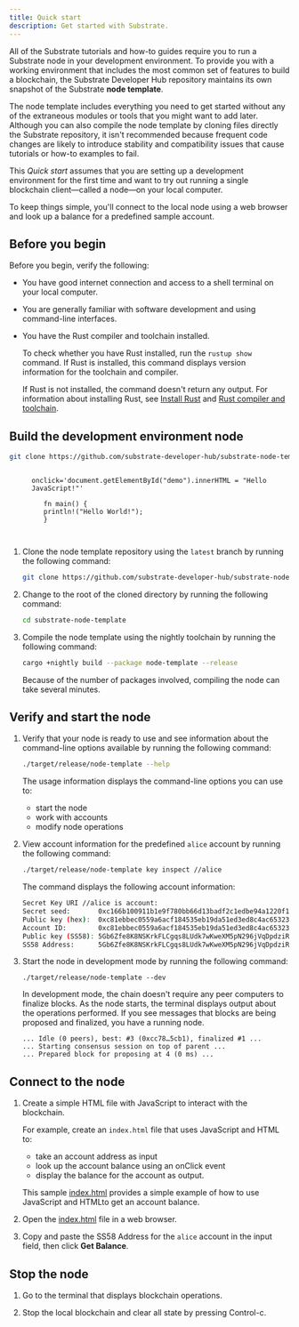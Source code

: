 ```yaml
---
title: Quick start
description: Get started with Substrate.
---
```


All of the Substrate tutorials and how-to guides require you to run a Substrate node in your development environment.
To provide you with a working environment that includes the most common set of features to build a blockchain, the Substrate Developer Hub repository maintains its own snapshot of the Substrate **node template**.

The node template includes everything you need to get started without any of the extraneous modules or tools that you might want to add later.
Although you can also compile the node template by cloning files directly the Substrate repository, it isn't recommended because frequent code changes are likely to introduce stability and compatibility issues that cause tutorials or how-to examples to fail.

This _Quick start_ assumes that you are setting up a development environment for the first time and want to try out running a single blockchain client—called a node—on your local computer.

To keep things simple, you'll connect to the local node using a web browser and look up a balance for a predefined sample account.

## Before you begin

Before you begin, verify the following:

- You have good internet connection and access to a shell terminal on your local computer.

- You are generally familiar with software development and using command-line interfaces.

- You have the Rust compiler and toolchain installed.

  To check whether you have Rust installed, run the `rustup show` command.
  If Rust is installed, this command displays version information for the toolchain and compiler.

  If Rust is not installed, the command doesn't return any output.
  For information about installing Rust, see [Install Rust](https://www.rust-lang.org/tools/install) and [Rust compiler and toolchain](../03-install/rust-builds.md).

## Build the development environment node

```bash
git clone https://github.com/substrate-developer-hub/substrate-node-template
```

   <figure class="tabbed-codeblock">
   <code class="language-javascript">
onclick='document.getElementById("demo").innerHTML = "Hello JavaScript!"'
   </code>
   <code  class="language-rust">
   fn main() {
   println!("Hello World!");
   }

   </code>
</figure>

1. Clone the node template repository using the `latest` branch by running the following command:

   ```bash
   git clone https://github.com/substrate-developer-hub/substrate-node-template
   ```

1. Change to the root of the cloned directory by running the following command:

   ```bash
   cd substrate-node-template
   ```

1. Compile the node template using the nightly toolchain by running the following command:

   ```bash
   cargo +nightly build --package node-template --release
   ```

   Because of the number of packages involved, compiling the node can take several minutes.

## Verify and start the node

1. Verify that your node is ready to use and see information about the command-line options available by running the following command:

   ```bash
   ./target/release/node-template --help
   ```

   The usage information displays the command-line options you can use to:

   - start the node
   - work with accounts
   - modify node operations

1. View account information for the predefined `alice` account by running the following command:

   ```bash
   ./target/release/node-template key inspect //alice
   ```

   The command displays the following account information:

   ```bash
   Secret Key URI //alice is account:
   Secret seed:       0xc166b100911b1e9f780bb66d13badf2c1edbe94a1220f1a0584c09490158be31
   Public key (hex):  0xc81ebbec0559a6acf184535eb19da51ed3ed8c4ac65323999482aaf9b6696e27
   Account ID:        0xc81ebbec0559a6acf184535eb19da51ed3ed8c4ac65323999482aaf9b6696e27
   Public key (SS58): 5Gb6Zfe8K8NSKrkFLCgqs8LUdk7wKweXM5pN296jVqDpdziR
   SS58 Address:      5Gb6Zfe8K8NSKrkFLCgqs8LUdk7wKweXM5pN296jVqDpdziR
   ```

1. Start the node in development mode by running the following command:

   ```copy
   ./target/release/node-template --dev
   ```

   In development mode, the chain doesn't require any peer computers to finalize blocks.
   As the node starts, the terminal displays output about the operations performed.
   If you see messages that blocks are being proposed and finalized, you have a running node.

   ```
   ... Idle (0 peers), best: #3 (0xcc78…5cb1), finalized #1 ...
   ... Starting consensus session on top of parent ...
   ... Prepared block for proposing at 4 (0 ms) ...
   ```

## Connect to the node

1. Create a simple HTML file with JavaScript to interact with the blockchain.

   For example, create an `index.html` file that uses JavaScript and HTML to:

   - take an account address as input
   - look up the account balance using an onClick event
   - display the balance for the account as output.

   This sample [index.html](examples/quickstart/index.html) provides a simple example of how to use JavaScript and HTMLto get an account balance.

1. Open the [index.html](examples/quickstart/index.html) file in a web browser.

1. Copy and paste the SS58 Address for the `alice` account in the input field, then click **Get Balance**.

## Stop the node

1. Go to the terminal that displays blockchain operations.

1. Stop the local blockchain and clear all state by pressing Control-c.

